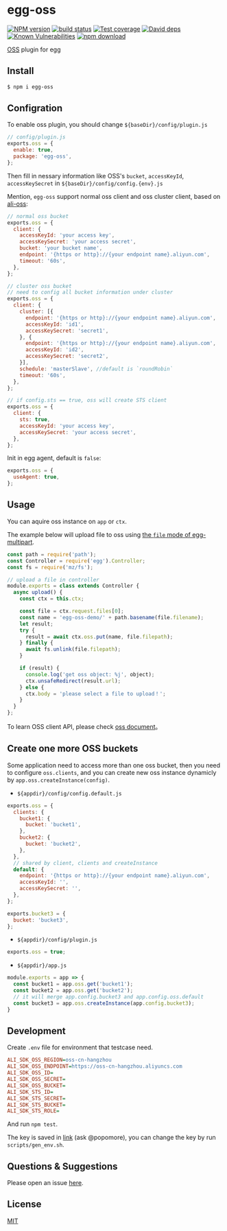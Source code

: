 # egg-oss

[![NPM version][npm-image]][npm-url]
[![build status][travis-image]][travis-url]
[![Test coverage][codecov-image]][codecov-url]
[![David deps][david-image]][david-url]
[![Known Vulnerabilities][snyk-image]][snyk-url]
[![npm download][download-image]][download-url]

[npm-image]: https://img.shields.io/npm/v/egg-oss.svg?style=flat-square
[npm-url]: https://npmjs.org/package/egg-oss
[travis-image]: https://img.shields.io/travis/eggjs/egg-oss.svg?style=flat-square
[travis-url]: https://travis-ci.org/eggjs/egg-oss
[codecov-image]: https://img.shields.io/codecov/c/github/eggjs/egg-oss.svg?style=flat-square
[codecov-url]: https://codecov.io/github/eggjs/egg-oss?branch=master
[david-image]: https://img.shields.io/david/eggjs/egg-oss.svg?style=flat-square
[david-url]: https://david-dm.org/eggjs/egg-oss
[snyk-image]: https://snyk.io/test/npm/egg-oss/badge.svg?style=flat-square
[snyk-url]: https://snyk.io/test/npm/egg-oss
[download-image]: https://img.shields.io/npm/dm/egg-oss.svg?style=flat-square
[download-url]: https://npmjs.org/package/egg-oss

[OSS](https://cn.aliyun.com/product/oss) plugin for egg

## Install

```bash
$ npm i egg-oss
```

## Configration

To enable oss plugin, you should change `${baseDir}/config/plugin.js`

```js
// config/plugin.js
exports.oss = {
  enable: true,
  package: 'egg-oss',
};
```

Then fill in nessary information like OSS's `bucket`, `accessKeyId`, `accessKeySecret` in `${baseDir}/config/config.{env}.js`

Mention, `egg-oss` support normal oss client and oss cluster client, based on [ali-oss](https://github.com/ali-sdk/ali-oss):

```js
// normal oss bucket
exports.oss = {
  client: {
    accessKeyId: 'your access key',
    accessKeySecret: 'your access secret',
    bucket: 'your bucket name',
    endpoint: '{https or http}://{your endpoint name}.aliyun.com',
    timeout: '60s',
  },
};

// cluster oss bucket
// need to config all bucket information under cluster
exports.oss = {
  client: {
    cluster: [{
      endpoint: '{https or http}://{your endpoint name}.aliyun.com',
      accessKeyId: 'id1',
      accessKeySecret: 'secret1',
    }, {
      endpoint: '{https or http}://{your endpoint name}.aliyun.com',
      accessKeyId: 'id2',
      accessKeySecret: 'secret2',
    }],
    schedule: 'masterSlave', //default is `roundRobin`
    timeout: '60s',
  },
};

// if config.sts == true, oss will create STS client
exports.oss = {
  client: {
    sts: true,
    accessKeyId: 'your access key',
    accessKeySecret: 'your access secret',
  },
};
```

Init in egg agent, default is `false`:

```js
exports.oss = {
  useAgent: true,
};
```

## Usage

You can aquire oss instance on `app` or `ctx`.

The example below will upload file to oss using [the `file` mode of egg-multipart](https://github.com/eggjs/egg-multipart#enable-file-mode-on-config).

```js
const path = require('path');
const Controller = require('egg').Controller;
const fs = require('mz/fs');

// upload a file in controller
module.exports = class extends Controller {
  async upload() {
    const ctx = this.ctx;

    const file = ctx.request.files[0];
    const name = 'egg-oss-demo/' + path.basename(file.filename);
    let result;
    try {
      result = await ctx.oss.put(name, file.filepath);
    } finally {
      await fs.unlink(file.filepath);
    }

    if (result) {
      console.log('get oss object: %j', object);
      ctx.unsafeRedirect(result.url);
    } else {
      ctx.body = 'please select a file to upload！';
    }
  }
};
```

To learn OSS client API, please check [oss document](https://github.com/ali-sdk/ali-oss)。

## Create one more OSS buckets

Some application need to access more than one oss bucket, then you need to configure `oss.clients`, and
you can create new oss instance dynamicly by `app.oss.createInstance(config)`.

- `${appdir}/config/config.default.js`

```js
exports.oss = {
  clients: {
    bucket1: {
      bucket: 'bucket1',
    },
    bucket2: {
      bucket: 'bucket2',
    },
  },
  // shared by client, clients and createInstance
  default: {
    endpoint: '{https or http}://{your endpoint name}.aliyun.com',
    accessKeyId: '',
    accessKeySecret: '',
  },
};

exports.bucket3 = {
  bucket: 'bucket3',
};
```

- `${appdir}/config/plugin.js`

```js
exports.oss = true;
```

- `${appdir}/app.js`

```js
module.exports = app => {
  const bucket1 = app.oss.get('bucket1');
  const bucket2 = app.oss.get('bucket2');
  // it will merge app.config.bucket3 and app.config.oss.default
  const bucket3 = app.oss.createInstance(app.config.bucket3);
}
```

## Development

Create `.env` file for environment that testcase need.

```ini
ALI_SDK_OSS_REGION=oss-cn-hangzhou
ALI_SDK_OSS_ENDPOINT=https://oss-cn-hangzhou.aliyuncs.com
ALI_SDK_OSS_ID=
ALI_SDK_OSS_SECRET=
ALI_SDK_OSS_BUCKET=
ALI_SDK_STS_ID=
ALI_SDK_STS_SECRET=
ALI_SDK_STS_BUCKET=
ALI_SDK_STS_ROLE=
```

And run `npm test`.

The key is saved in [link](https://sharelock.io/1/MJITmvvEAchnIBWfm04PdfgXJs-fzCphRTz-TiVIOMo.wKVjBx/ED9OdTKWdMbkV3OfdJNXX3xG-VductolPWQM36vIgMsfvU2_KE/1XZMzTYEoGZSrCJxERU7iThkRSbhpXB71qYPPbmNbtRHfONL2J/4LB-xlFm82ZoAopEaXriN7IE9O030x3twhCtc0o69Rl5RdXj7b/YjDPa2JHQK7MUDkHskE4AAkmDXqlwoVtbT55bLYjb6tP2uvKtb/LLk1Gdwgjq3ihB1CePk8J3rWWe_-0EwxiLrjoV2tCTgRv18u1B/_AQY3Ui4TM3kQFp_8hfBCMidToOlYgQUwRNQff_Hlc9Ygl_BY6/4vhOrHyFwBg-5_qcAp-NaMeYQ8UN2wdveYQFzdv9CiKO3_Jhdz/JEdNoDO2j9rhRzUdH_c9XaguZ3kO145VRhNxj8WJghpVcmVfJZ/GYv4V-NNF-4Zic0VTtJQ_zs9iJRqHhAxI7GOEOvbaDTzIS2DFI/N5Yc-IcK4d96een8mwzrD81PZmQRYB-X94jMTVIuuDoFrPSaPB/3ks_eN1JnFyIXhshrSIBQvCtm20nyTlgvI3CjZ6mIdZBoRVDVB/e7btgHqXtuCmBgW2FNdk_eqfXDr2LFFwXzgBp5w.fwKGWMsFGx/mNYbeP11buRg) (ask @popomore), you can change the key by run `scripts/gen_env.sh`.

## Questions & Suggestions

Please open an issue [here](https://github.com/eggjs/egg/issues).

## License

[MIT](LICENSE)
